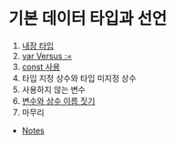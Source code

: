 # 기본 데이터 타입과 선언

1. [내장 타입](2.1.md)
2. [var Versus :=](2.2.md)
3. [const 사용](2.3.md)
4. 타입 지정 상수와 타입 미지정 상수
5. 사용하지 않는 변수
6. [변수와 상수 이름 짓기](2.6.md)
7. 마무리

- [Notes](NOTE.md)

